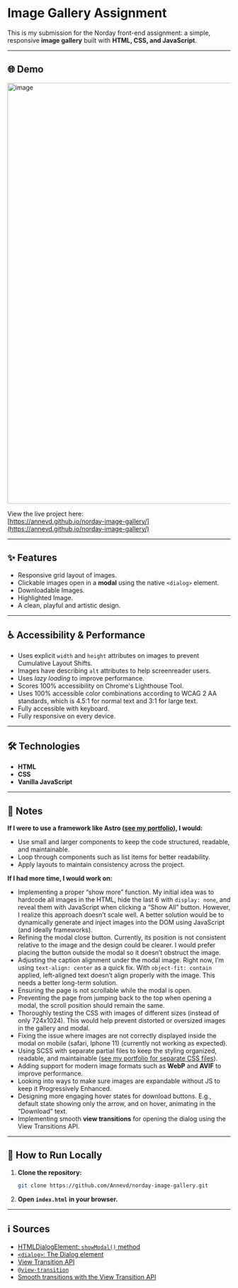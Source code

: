 # Image Gallery Assignment

This is my submission for the Norday front-end assignment: a simple, responsive **image gallery** built with **HTML, CSS, and JavaScript**.  

---

## 🌐 Demo

<!-- Insert visual demo here -->
<img width="1396" height="947" alt="image" src="https://github.com/user-attachments/assets/9af59c4a-b199-4e37-bcf7-9557a117cc5f" />


View the live project here:  
[https://annevd.github.io/norday-image-gallery/](https://annevd.github.io/norday-image-gallery/)

---

## ✨ Features
- Responsive grid layout of images.
- Clickable images open in a **modal** using the native `<dialog>` element.
- Downloadable Images.
- Highlighted Image.
- A clean, playful and artistic design.

---

## ♿ Accessibility & Performance

- Uses explicit `width` and `height` attributes on images to prevent Cumulative Layout Shifts.
- Images have describing `alt` attributes to help screenreader users.
- Uses _lazy loading_ to improve performance.
- Scores 100% accessibility on Chrome's Lighthouse Tool.
- Uses 100% accessible color combinations according to WCAG 2 AA standards, which is 4.5:1 for normal text and 3:1 for large text.
- Fully accessible with keyboard.
- Fully responsive on every device.


---

## 🛠 Technologies
- **HTML**
- **CSS**
- **Vanilla JavaScript**

---

## 📝 Notes


**If I were to use a framework like Astro ([see my portfolio](https://github.com/Annevd/Portfolio-2025/tree/main/src)), I would:**  
  - Use small and larger components to keep the code structured, readable, and maintainable.  
  - Loop through components such as list items for better readability.  
  - Apply layouts to maintain consistency across the project.  


**If I had more time, I would work on:**  
  - Implementing a proper “show more” function. My initial idea was to hardcode all images in the HTML, hide the last 6 with `display: none`, and reveal them with JavaScript when clicking a “Show All” button. However, I realize this approach doesn’t scale well. A better solution would be to dynamically generate and inject images into the DOM using JavaScript (and ideally frameworks).  
  - Refining the modal close button. Currently, its position is not consistent relative to the image and the design could be clearer. I would prefer placing the button outside the modal so it doesn’t obstruct the image.  
  - Adjusting the caption alignment under the modal image. Right now, I’m using `text-align: center` as a quick fix. With `object-fit: contain` applied, left-aligned text doesn’t align properly with the image. This needs a better long-term solution.  
  - Ensuring the page is not scrollable while the modal is open.  
  - Preventing the page from jumping back to the top when opening a modal, the scroll position should remain the same.  
  - Thoroughly testing the CSS with images of different sizes (instead of only 724x1024). This would help prevent distorted or oversized images in the gallery and modal.  
  - Fixing the issue where images are not correctly displayed inside the modal on mobile (safari, Iphone 11) (currently not working as expected).  
  - Using SCSS with separate partial files to keep the styling organized, readable, and maintainable ([see my portfolio for separate CSS files](https://github.com/Annevd/Portfolio-2025/tree/main/src/styles)).  
  - Adding support for modern image formats such as **WebP** and **AVIF** to improve performance.
  - Looking into ways to make sure images are expandable without JS to keep it Progressively Enhanced.
  - Designing more engaging hover states for download buttons. E.g., default state showing only the arrow, and on hover, animating in the “Download” text.  
  - Implementing smooth **view transitions** for opening the dialog using the View Transitions API.  

---

## 🚀 How to Run Locally
1. **Clone the repository:** 
   ```bash
   git clone https://github.com/Annevd/norday-image-gallery.git
   ```

2. **Open `index.html` in your browser.**

---

## ℹ️ Sources

- [HTMLDialogElement: `showModal()` method](https://developer.mozilla.org/en-US/docs/Web/API/HTMLDialogElement/showModal)
- [`<dialog>`: The Dialog element](https://developer.mozilla.org/en-US/docs/Web/HTML/Reference/Elements/dialog)
- [View Transition API](https://developer.mozilla.org/en-US/docs/Web/API/View_Transition_API)
- [`@view-transition`](https://css-tricks.com/almanac/rules/v/view-transition/)
- [Smooth transitions with the View Transition API](https://developer.chrome.com/docs/web-platform/view-transitions)
